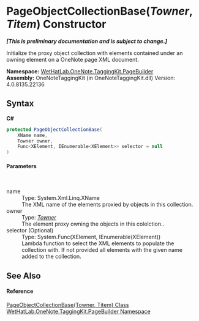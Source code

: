 # PageObjectCollectionBase(*Towner*, *Titem*) Constructor 
 _**\[This is preliminary documentation and is subject to change.\]**_

Initialize the proxy object collection with elements contained under an owning element on a OneNote page XML document.

**Namespace:**&nbsp;<a href="56352230-71f2-f4b7-63a8-983965663af5.md">WetHatLab.OneNote.TaggingKit.PageBuilder</a><br />**Assembly:**&nbsp;OneNoteTaggingKit (in OneNoteTaggingKit.dll) Version: 4.0.8135.22136

## Syntax

**C#**<br />
``` C#
protected PageObjectCollectionBase(
	XName name,
	Towner owner,
	Func<XElement, IEnumerable<XElement>> selector = null
)
```


#### Parameters
&nbsp;<dl><dt>name</dt><dd>Type: System.Xml.Linq.XName<br />The XML name of the elements proxied by objects in this collection.</dd><dt>owner</dt><dd>Type: <a href="c5ad82e0-0fdd-bbe5-7422-61f37e0f78d2.md">*Towner*</a><br />The element proxy owning the objects in this colelction..</dd><dt>selector (Optional)</dt><dd>Type: System.Func(XElement, IEnumerable(XElement))<br />Lambda function to select the XML elements to populate the collection with. If not provided all elements with the given name added to the collection.</dd></dl>

## See Also


#### Reference
<a href="c5ad82e0-0fdd-bbe5-7422-61f37e0f78d2.md">PageObjectCollectionBase(Towner, Titem) Class</a><br /><a href="56352230-71f2-f4b7-63a8-983965663af5.md">WetHatLab.OneNote.TaggingKit.PageBuilder Namespace</a><br />